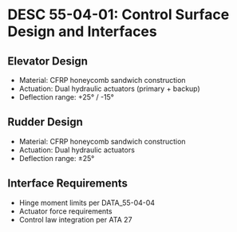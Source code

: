 # DESC 55-04-01: Control Surface Design and Interfaces

## Elevator Design
- Material: CFRP honeycomb sandwich construction
- Actuation: Dual hydraulic actuators (primary + backup)
- Deflection range: +25° / -15°

## Rudder Design
- Material: CFRP honeycomb sandwich construction
- Actuation: Dual hydraulic actuators
- Deflection range: ±25°

## Interface Requirements
- Hinge moment limits per DATA_55-04-04
- Actuator force requirements
- Control law integration per ATA 27
